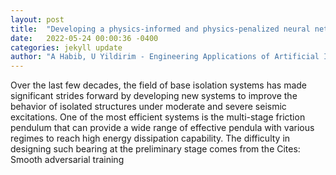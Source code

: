 ```yaml
---
layout: post
title:  "Developing a physics-informed and physics-penalized neural network model for preliminary design of multi-stage friction pendulum bearings"
date:   2022-05-24 00:00:36 -0400
categories: jekyll update
author: "A Habib, U Yildirim - Engineering Applications of Artificial Intelligence, 2022"
---
```

Over the last few decades, the field of base isolation systems has made significant strides forward by developing new systems to improve the behavior of isolated structures under moderate and severe seismic excitations. One of the most efficient systems is the multi-stage friction pendulum that can provide a wide range of effective pendula with various regimes to reach high energy dissipation capability. The difficulty in designing such bearing at the preliminary stage comes from the  Cites: Smooth adversarial training